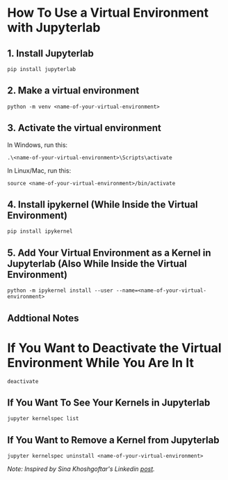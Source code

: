 # How To Use a Virtual Environment with Jupyterlab

## 1. Install Jupyterlab

```
pip install jupyterlab   
```

## 2. Make a virtual environment

```
python -m venv <name-of-your-virtual-environment>   
```

## 3. Activate the virtual environment

In Windows, run this:
```
.\<name-of-your-virtual-environment>\Scripts\activate
```

In Linux/Mac, run this:
```
source <name-of-your-virtual-environment>/bin/activate  
```
## 4. Install ipykernel (While Inside the Virtual Environment)

```
pip install ipykernel     
```
## 5. Add Your Virtual Environment as a Kernel in Jupyterlab (Also While Inside the Virtual Environment)

```
python -m ipykernel install --user --name=<name-of-your-virtual-environment>
```

## Addtional Notes

# If You Want to Deactivate the Virtual Environment While You Are In It

```
deactivate
```

## If You Want To See Your Kernels in Jupyterlab

```
jupyter kernelspec list
```

## If You Want to Remove a Kernel from Jupyterlab

```
jupyter kernelspec uninstall <name-of-your-virtual-environment>
```

_Note: Inspired by Sina Khoshgoftar's Linkedin [post](https://www.linkedin.com/pulse/how-use-virtual-environment-inside-jupyter-lab-sina-khoshgoftar/)._
